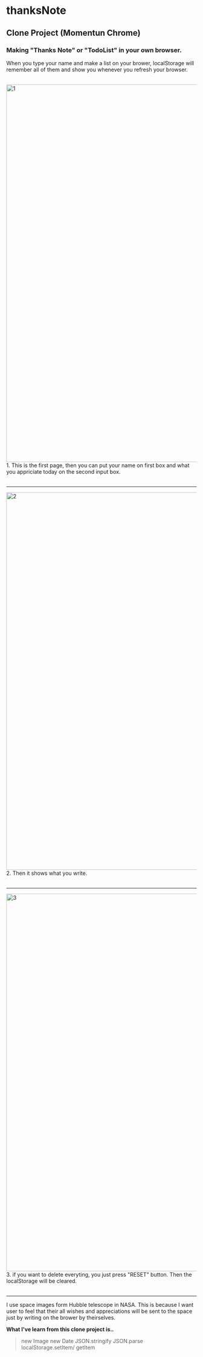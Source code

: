 # thanksNote

## Clone Project (Momentun Chrome)
### Making "Thanks Note" or "TodoList" in your own browser. 
When you type your name and make a list on your brower, localStorage will remember all of them and show you whenever you refresh your browser. 
<br><br>

<img width="1000" alt="1" src="https://user-images.githubusercontent.com/43777600/57578846-664e4000-74ce-11e9-8c28-6c50545d0dfa.png">
1. This is the first page, 
then you can put your name on first box and what you appriciate today on the second input box. 
<br><br><hr>

<img width="1000" alt="2" src="https://user-images.githubusercontent.com/43777600/57578874-dfe62e00-74ce-11e9-8048-769d27802a04.png">
2. Then it shows what you write. 
<br><br><hr>

<img width="1000" alt="3" src="https://user-images.githubusercontent.com/43777600/57578898-3b182080-74cf-11e9-91cb-3153753e4dca.png">
3. if you want to delete everyting, you just press "RESET" button.
Then the localStorage will be cleared. 
<br><br><hr>

I use space images form Hubble telescope in NASA. 
This is because I want user to feel that their all wishes and appreciations will be sent to the space just by writing on the brower by theirselves. 

<strong>What I've learn from this clone project is..</strong>
> new Image
> new Date
> JSON.stringify
> JSON.parse
> localStorage.setItem/ getItem

